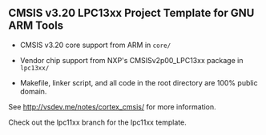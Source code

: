 ## CMSIS v3.20 LPC13xx Project Template for GNU ARM Tools

* CMSIS v3.20 core support from ARM in `core/`

* Vendor chip support from NXP's CMSISv2p00_LPC13xx package in `lpc13xx/`

* Makefile, linker script, and all code in the root directory are 100% public domain.

See http://vsdev.me/notes/cortex_cmsis/ for more information.

Check out the lpc11xx branch for the lpc11xx template.
